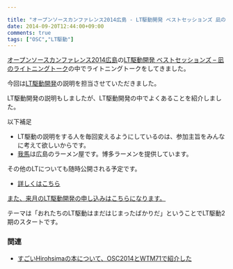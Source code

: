 ```yaml
---

title: "オープンソースカンファレンス2014広島 - LT駆動開発 ベストセッションズ 凪のライトニングトーク"
date: 2014-09-20T12:44:00+09:00
comments: true
tags: ["OSC","LT駆動"]
---
```


[オープンソースカンファレンス2014広島](http://www.ospn.jp/osc2014-hiroshima/)の[LT駆動開発 ベストセッションズ – 凪のライトニングトーク](https://www.ospn.jp/osc2014-hiroshima/modules/eguide/event.php?eid=7)の中でライトニングトークをしてきました。

今回は[LT駆動開発](http://ltdd.doorkeeper.jp/)の説明を担当させていただきました。

<script async class="speakerdeck-embed" data-id="f83d11b022a50132ff8e7a94a7c4ee2d" data-ratio="1.33333333333333" src="//speakerdeck.com/assets/embed.js"></script>

LT駆動開発の説明もしましたが、LT駆動開発の中でよくあることを紹介しました。

以下補足

* LT駆動の説明をする人を毎回変えるようにしているのは、参加主旨をみんなに考えて欲しいからです。
* [我馬](http://www.gaba-2000.com/)は広島のラーメン屋です。博多ラーメンを提供しています。

その他のLTについても随時公開される予定です。

* [詳しくはこちら](https://github.com/LTDD/Sessions/wiki/LT%E9%A7%86%E5%8B%95%E9%96%8B%E7%99%BA-%E3%83%99%E3%82%B9%E3%83%88%E3%82%BB%E3%83%83%E3%82%B7%E3%83%A7%E3%83%B3%E3%82%BA-%E2%80%93-%E5%87%AA%E3%81%AE%E3%83%A9%E3%82%A4%E3%83%88%E3%83%8B%E3%83%B3%E3%82%B0%E3%83%88%E3%83%BC%E3%82%AF)

[また、来月のLT駆動開発の申し込みはこちらになります。](http://ltdd.doorkeeper.jp/events/15063)

テーマは「おれたちのLT駆動はまだはじまったばかりだ」ということでLT駆動2期のスタートです。

### 関連

* [すごいHirohsimaの本について、OSC2014とWTM71で紹介した](http://localhost:4000/blog/2014/09/21/great-h-book-osc-2014-and-wtm71/)
